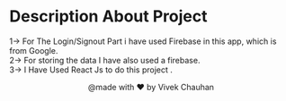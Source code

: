 # Description About Project #

1-> For The Login/Signout Part i have used Firebase in this app, which is from Google.
<br/>
2-> For storing the data I have also used a firebase.
<br/>
3-> I Have Used React Js to do this project .
<br/>

<p align="center">@made with ❤️ by Vivek Chauhan</p>

